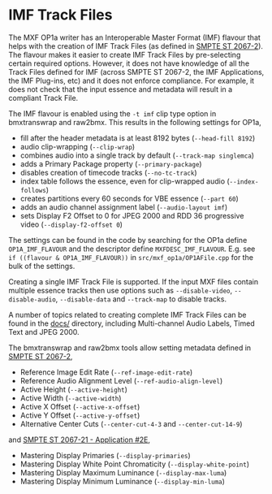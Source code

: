 # IMF Track Files

The MXF OP1a writer has an Interoperable Master Format (IMF) flavour that helps with the creation of IMF Track Files (as defined in [SMPTE ST 2067-2](https://ieeexplore.ieee.org/document/9097478)). The flavour makes it easier to create IMF Track Files by pre-selecting certain required options. However, it does not have knowledge of all the Track Files defined for IMF (across SMPTE ST 2067-2, the IMF Applications, the IMF Plug-ins, etc) and it does not enforce compliance. For example, it does not check that the input essence and metadata will result in a compliant Track File.

The IMF flavour is enabled using the `-t imf` clip type option in bmxtranswrap and raw2bmx. This results in the following settings for OP1a,
* fill after the header metadata is at least 8192 bytes (`--head-fill 8192`)
* audio clip-wrapping (`--clip-wrap`)
* combines audio into a single track by default (`--track-map singlemca`)
* adds a Primary Package property (`--primary-package`)
* disables creation of timecode tracks (`--no-tc-track`)
* index table follows the essence, even for clip-wrapped audio (`--index-follows`)
* creates partitions every 60 seconds for VBE essence (`--part 60`)
* adds an audio channel assignment label (`--audio-layout imf`)
* sets Display F2 Offset to 0 for JPEG 2000 and RDD 36 progressive video (`--display-f2-offset 0`)

The settings can be found in the code by searching for the OP1a define `OP1A_IMF_FLAVOUR` and the descriptor define `MXFDESC_IMF_FLAVOUR`. E.g. see `if ((flavour & OP1A_IMF_FLAVOUR))` in `src/mxf_op1a/OP1AFile.cpp` for the bulk of the settings.

Creating a single IMF Track File is supported. If the input MXF files contain multiple essence tracks then use options such as `--disable-video`, `--disable-audio`, `--disable-data` and `--track-map` to disable tracks.

A number of topics related to creating complete IMF Track Files can be found in the [docs/](./docs/) directory, including Multi-channel Audio Labels, Timed Text and JPEG 2000.

The bmxtranswrap and raw2bmx tools allow setting metadata defined in [SMPTE ST 2067-2](https://ieeexplore.ieee.org/document/9097478),
* Reference Image Edit Rate (`--ref-image-edit-rate`)
* Reference Audio Alignment Level (`--ref-audio-align-level`)
* Active Height (`--active-height`)
* Active Width (`--active-width`)
* Active X Offset (`--active-x-offset`)
* Active Y Offset (`--active-y-offset`)
* Alternative Center Cuts (`--center-cut-4-3` and `--center-cut-14-9`)

and [SMPTE ST 2067-21 - Application #2E](https://ieeexplore.ieee.org/document/9097487),
* Mastering Display Primaries (`--display-primaries`)
* Mastering Display White Point Chromaticity (`--display-white-point`)
* Mastering Display Maximum Luminance (`--display-max-luma`)
* Mastering Display Minimum Luminance (`--display-min-luma`)
